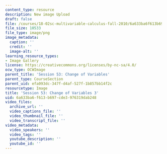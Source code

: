 ```yaml
---
content_type: resource
description: New image Upload
draft: false
file: /courses/18-02sc-multivariable-calculus-fall-2010/6a633ba6f613b697cde3976319dab248_MIT18_02SC_L18Brds_3.png
file_size: 10533
file_type: image/png
image_metadata:
  caption: ''
  credit: ''
  image-alt: ''
learning_resource_types:
- Image Gallery
license: https://creativecommons.org/licenses/by-nc-sa/4.0/
ocw_type: OCWImage
parent_title: 'Session 53: Change of Variables'
parent_type: CourseSection
parent_uid: efa093dc-347f-d4af-527f-1b857bb14f2c
resourcetype: Image
title: 'Session 53: Change of Variables 3'
uid: 6a633ba6-f613-b697-cde3-976319dab248
video_files:
  archive_url: ''
  video_captions_file: ''
  video_thumbnail_file: ''
  video_transcript_file: ''
video_metadata:
  video_speakers: ''
  video_tags: ''
  youtube_description: ''
  youtube_id: ''
---
```

